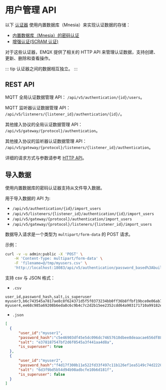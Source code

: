 # 用户管理 API

以下 [认证器](./authn.md#认证器) 使用内置数据库（Mnesia）来实现认证数据的存储：

- [内置数据库（Mnesia）的密码认证](./mnesia.md)
- [增强认证(SCRAM 认证)](./scram.md)

对于这些认证器，EMQX 提供了相关的 HTTP API 来管理认证数据，支持创建、更新、删除和查看操作。

::: tip
认证器之间的数据相互独立。
:::

## REST API

MQTT 全局认证数据管理 API： `/api/v5/authentication/{id}/users`。

MQTT 监听器认证数据管理 API： `/api/v5/listeners/{listener_id}/authentication/{id}/`。

其他接入协议的全局认证数据管理 API： `/api/v5/gateway/{protocol}/authentication`。

其他接入协议的监听器认证数据管理 API： `/api/v5/gateway/{protocol}/listeners/{listener_id}/authentication`。

详细的请求方式与参数请参考 [HTTP API](../../admin/api.md)。

## 导入数据

使用内置数据库的密码认证器支持从文件导入数据。

用于导入数据的 API 为:

- `/api/v5/authentication/{id}/import_users`
- `/api/v5/listeners/{listener_id}/authentication/{id}/import_users`
- `/api/v5/gateway/{protocol}/authentication/import_users`
- `/api/v5/gateway/{protocol}/listeners/{listener_id}/import_users`

数据导入请求是一个类型为 `multipart/form-data` 的 POST 请求。

示例：

```bash
curl -v -u admin:public -X 'POST' \
    -H 'Content-Type: multipart/form-data' \
    -F 'filename=@/tmp/myusers.csv' \
    'http://localhost:18083/api/v5/authentication/password_based%3Abuilt_in_database/import_users'
```

支持 csv 与 JSON 格式：

- `.csv`

```csv
user_id,password_hash,salt,is_superuser
myuser3,b6c743545a7817ae8c8f624371d5f5f0373234bb0ff36b8ffbf19bce0e06ab75,de1024f462fb83910fd13151bd4bd235,true
myuser4,ee68c985a69208b6eda8c6c9b4c7c2d2b15ee2352cdd64a903171710a99182e8,ad773b5be9dd0613fe6c2f4d8c403139,false
```

- `.json`

```json
[
  {
      "user_id":"myuser1",
      "password_hash":"c5e46903df45e5dc096dc74657610dbee8deaacae656df88a1788f1847390242",
      "salt": "e378187547bf2d6f0545a3f441aa4d8a",
      "is_superuser": true
  },
  {
      "user_id":"myuser2",
      "password_hash":"f4d17f300b11e522fd33f497c11b126ef1ea5149c74d2220f9a16dc876d4567b",
      "salt": "6d3f9bd5b54d94b98adbcfe10b6d181f",
      "is_superuser": false
  }
]
```
